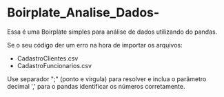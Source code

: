 # Boirplate_Analise_Dados-
Essa é uma Boirplate simples para análise de dados utilizando do pandas.

Se o seu código der um erro na hora de importar os arquivos:
- CadastroClientes.csv
- CadastroFuncionarios.csv

Use separador ";" (ponto e vírgula) para resolver e inclua o parâmetro decimal ',' para o pandas identificar os números corretamente.
